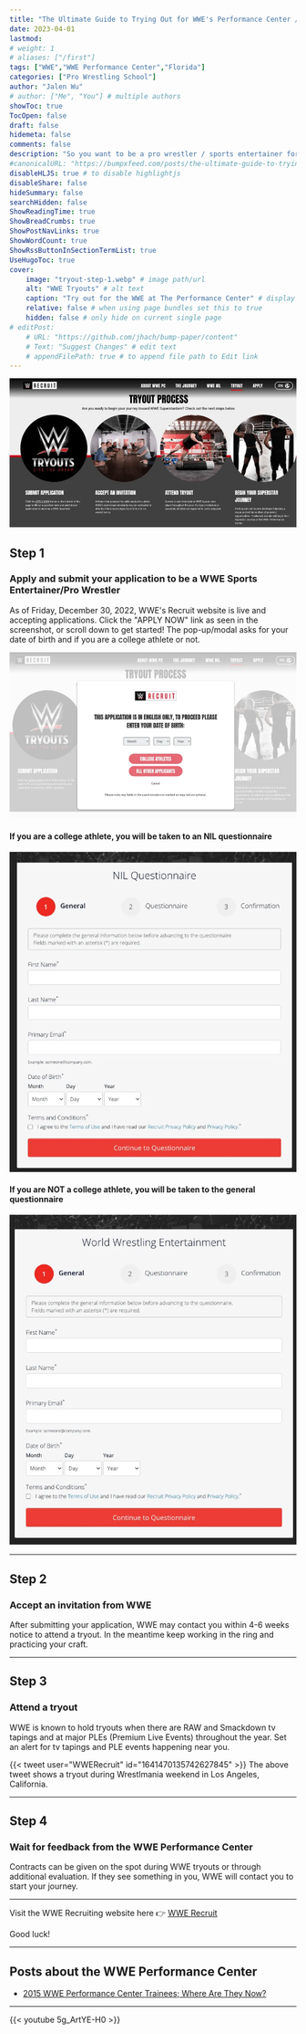 ```yaml
---
title: "The Ultimate Guide to Trying Out for WWE's Performance Center / Tips to Become a WWE Sports Entertainer"
date: 2023-04-01
lastmod:
# weight: 1
# aliases: ["/first"]
tags: ["WWE","WWE Performance Center","Florida"]
categories: ["Pro Wrestling School"]
author: "Jalen Wu"
# author: ["Me", "You"] # multiple authors
showToc: true
TocOpen: false
draft: false
hidemeta: false
comments: false
description: "So you want to be a pro wrestler / sports entertainer for the biggest wrestling company in the world? They actually made it easy for you to join and train at the world famous PC, aka the WWE Performance Center, located in Orlando, Florida. WWE (World Wrestling Entertainment) is constantly looking for fresh talent and even created a website to make the process easier. Scroll down to learn more!"
#canonicalURL: "https://bumpxfeed.com/posts/the-ultimate-guide-to-trying-out-for-wwes-performance-center/"
disableHLJS: true # to disable highlightjs
disableShare: false
hideSummary: false
searchHidden: false
ShowReadingTime: true
ShowBreadCrumbs: true
ShowPostNavLinks: true
ShowWordCount: true
ShowRssButtonInSectionTermList: true
UseHugoToc: true
cover:
    image: "tryout-step-1.webp" # image path/url
    alt: "WWE Tryouts" # alt text
    caption: "Try out for the WWE at The Performance Center" # display caption under cover
    relative: false # when using page bundles set this to true
    hidden: false # only hide on current single page
# editPost:
    # URL: "https://github.com/jhach/bump-paper/content"
    # Text: "Suggest Changes" # edit text
    # appendFilePath: true # to append file path to Edit link
---
```


![Four Steps to make it with WWE's Performance Center](4-steps-to-make-it-to-wwe.webp)

## Step 1 
### Apply and submit your application to be a WWE Sports Entertainer/Pro Wrestler
As of Friday, December 30, 2022, WWE's Recruit website is live and accepting applications. Click the "APPLY NOW" link as seen in the screenshot, or scroll down to get started! The pop-up/modal asks for your date of birth and if you are a college athlete or not.

![WWE Performance Center asks for your birthday and if you are a college athlete or not](wwe-paywall.webp)

#### If you are a college athlete, you will be taken to an NIL questionnaire

![WWE NIL Questionnaire for college athletes](wwe-nil.webp)

#### If you are NOT a college athlete, you will be taken to the general questionnaire

![WWE General application](wwe-general.webp)

---

## Step 2
### Accept an invitation from WWE
After submitting your application, WWE may contact you within 4-6 weeks notice to attend a tryout. In the meantime keep working in the ring and practicing your craft.

---

## Step 3
### Attend a tryout
WWE is known to hold tryouts when there are RAW and Smackdown tv tapings and at major PLEs (Premium Live Events) throughout the year. Set an alert for tv tapings and PLE events happening near you. 

{{< tweet user="WWERecruit" id="1641470135742627845" >}}
The above tweet shows a tryout during Wrestlmania weekend in Los Angeles, California.

---

## Step 4
### Wait for feedback from the WWE Performance Center
Contracts can be given on the spot during WWE tryouts or through additional evaluation. If they see something in you, WWE will contact you to start your journey.

---

Visit the WWE Recruiting website here 👉 [WWE Recruit](https://recruit.wwe.com/#!/tryout)

Good luck!

---

## Posts about the WWE Performance Center
* [2015 WWE Performance Center Trainees; Where Are They Now?](../2015-wwe-performance-center-trainees-where-are-they-now/)

---

{{< youtube 5g_ArtYE-H0 >}}